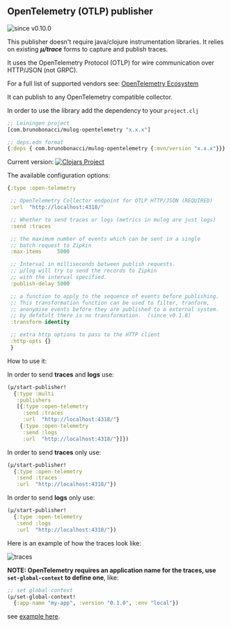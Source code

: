 ## OpenTelemetry (OTLP) publisher
![since v0.10.0](https://img.shields.io/badge/since-v0.10.0-brightgreen)

This publisher doesn't require java/clojure instrumentation libraries.
It relies on existing ***μ/trace*** forms to capture and publish traces.

It uses the OpenTelemetry Protocol (OTLP) for wire communication over
HTTP/JSON (not GRPC).

For a full list of supported vendors see: [OpenTelemetry Ecosystem](https://opentelemetry.io/ecosystem/vendors/)

It can publish to any OpenTelemetry compatible collector.

In order to use the library add the dependency to your `project.clj`

``` clojure
;; Leiningen project
[com.brunobonacci/mulog-opentelemetry "x.x.x"]

;; deps.edn format
{:deps { com.brunobonacci/mulog-opentelemetry {:mvn/version "x.x.x"}}}
```
Current version: [![Clojars Project](https://img.shields.io/clojars/v/com.brunobonacci/mulog-opentelemetry.svg)](https://clojars.org/com.brunobonacci/mulog-opentelemetry)


The available configuration options:

``` clojure
{:type :open-telemetry

 ;; OpenTelemetry Collector endpoint for OTLP HTTP/JSON (REQUIRED)
 :url  "http://localhost:4318/"

 ;; Whether to send traces or logs (metrics in mulog are just logs)
 :send :traces

 ;; the maximum number of events which can be sent in a single
 ;; batch request to Zipkin
 :max-items     5000

 ;; Interval in milliseconds between publish requests.
 ;; μ/log will try to send the records to Zipkin
 ;; with the interval specified.
 :publish-delay 5000

 ;; a function to apply to the sequence of events before publishing.
 ;; This transformation function can be used to filter, tranform,
 ;; anonymise events before they are published to a external system.
 ;; by defatult there is no transformation.  (since v0.1.8)
 :transform identity

 ;; extra http options to pass to the HTTP client
 :http-opts {}
 }

```

How to use it:

In order to send **traces** and **logs** use:
``` clojure
(μ/start-publisher!
  {:type :multi
   :publishers
   [{:type :open-telemetry
     :send :traces
     :url  "http://localhost:4318/"}
    {:type :open-telemetry
     :send :logs
     :url  "http://localhost:4318/"}]})
```

In order to send **traces** only use:
``` clojure
(μ/start-publisher!
  {:type :open-telemetry
   :send :traces
   :url  "http://localhost:4318/"})
```

In order to send **logs** only use:
``` clojure
(μ/start-publisher!
  {:type :open-telemetry
   :send :logs
   :url  "http://localhost:4318/"})
```


Here is an example of how the traces look like:

![traces](../images/nested-traces.png)


**NOTE: OpenTelemetry requires an application name for the traces, use
`set-global-context` to define one**, like:

``` clojure
;; set global context
(μ/set-global-context!
  {:app-name "my-app", :version "0.1.0", :env "local"})
```

see [example here](https://github.com/BrunoBonacci/mulog/blob/master/examples/roads-disruptions/src/com/brunobonacci/disruptions/main.clj#L44-L46).
